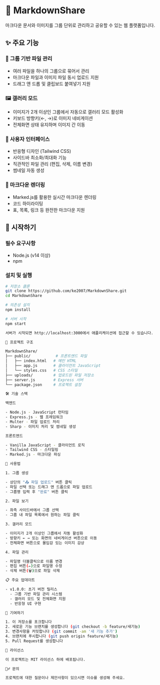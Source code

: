   # 📄 MarkdownShare

  마크다운 문서와 이미지를 그룹 단위로 관리하고 공유할 수 있는 웹 플랫폼입니다.

  ## ✨ 주요 기능

  ### 📁 그룹 기반 파일 관리
  - 여러 파일을 하나의 그룹으로 묶어서 관리
  - 마크다운 파일과 이미지 파일 동시 업로드 지원
  - 드래그 앤 드롭 및 클립보드 붙여넣기 지원

  ### 🖼️ 갤러리 모드
  - 이미지가 2개 이상인 그룹에서 자동으로 갤러리 모드 활성화
  - 키보드 방향키(←, →)로 이미지 네비게이션
  - 전체화면 상태 유지하며 이미지 간 이동

  ### 🎨 사용자 인터페이스
  - 반응형 디자인 (Tailwind CSS)
  - 사이드바 최소화/최대화 기능
  - 직관적인 파일 관리 (편집, 삭제, 이름 변경)
  - 썸네일 자동 생성

  ### 📝 마크다운 렌더링
  - Marked.js를 활용한 실시간 마크다운 렌더링
  - 코드 하이라이팅
  - 표, 목록, 링크 등 완전한 마크다운 지원

  ## 🚀 시작하기

  ### 필수 요구사항
  - Node.js (v14 이상)
  - npm

  ### 설치 및 실행
  ```bash
  # 저장소 클론
  git clone https://github.com/ke2007/MarkdownShare.git
  cd MarkdownShare

  # 의존성 설치
  npm install

  # 서버 시작
  npm start

  서버가 시작되면 http://localhost:3000에서 애플리케이션에 접근할 수 있습니다.

  📂 프로젝트 구조

  MarkdownShare/
  ├── public/           # 프론트엔드 파일
  │   ├── index.html   # 메인 HTML
  │   ├── app.js       # 클라이언트 JavaScript
  │   └── styles.css   # CSS 스타일
  ├── uploads/         # 업로드된 파일 저장소
  ├── server.js        # Express 서버
  └── package.json     # 프로젝트 설정

  🛠️ 기술 스택

  백엔드

  - Node.js - JavaScript 런타임
  - Express.js - 웹 프레임워크
  - Multer - 파일 업로드 처리
  - Sharp - 이미지 처리 및 썸네일 생성

  프론트엔드

  - Vanilla JavaScript - 클라이언트 로직
  - Tailwind CSS - 스타일링
  - Marked.js - 마크다운 파싱

  🎯 사용법

  1. 그룹 생성

  - 상단의 "📤 파일 업로드" 버튼 클릭
  - 파일 선택 또는 드래그 앤 드롭으로 파일 업로드
  - 그룹명 입력 후 "완료" 버튼 클릭

  2. 파일 보기

  - 좌측 사이드바에서 그룹 선택
  - 그룹 내 파일 목록에서 원하는 파일 클릭

  3. 갤러리 모드

  - 이미지가 2개 이상인 그룹에서 자동 활성화
  - 방향키 ← → 또는 화면의 네비게이션 버튼으로 이동
  - 전체화면 버튼으로 몰입감 있는 이미지 감상

  4. 파일 관리

  - 파일명 더블클릭으로 이름 변경
  - 편집 버튼(✏️)으로 파일명 수정
  - 삭제 버튼(🗑️)으로 파일 삭제

  📋 주요 업데이트

  - v1.0.0: 초기 버전 릴리스
    - 그룹 기반 파일 관리 시스템
    - 갤러리 모드 및 전체화면 지원
    - 반응형 UI 구현

  🤝 기여하기

  1. 이 저장소를 포크합니다
  2. 새로운 기능 브랜치를 생성합니다 (git checkout -b feature/새기능)
  3. 변경사항을 커밋합니다 (git commit -am '새 기능 추가')
  4. 브랜치에 푸시합니다 (git push origin feature/새기능)
  5. Pull Request를 생성합니다

  📄 라이선스

  이 프로젝트는 MIT 라이선스 하에 배포됩니다.

  🙋‍♂️ 문의

  프로젝트에 대한 질문이나 제안사항이 있으시면 이슈를 생성해 주세요.
